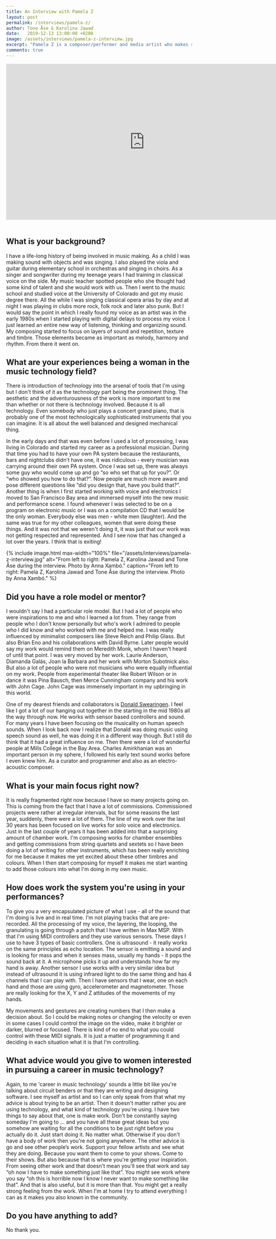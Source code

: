 ```yaml
---
title: An Interview with Pamela Z
layout: post
permalink: /interviews/pamela-z/
author: Tone Åse & Karolina Jawad
date:   2019-12-13 13:00:00 +0200
image: /assets/interviews/pamela-z-interview.jpg
excerpt: "Pamela Z is a composer/performer and media artist who makes solo works combining a wide range of vocal techniques with electronic processing, samples, gesture activated MIDI controllers, and video. She is based in San Fransisco/New York and has toured extensively throughout the US, Europe, and Japan. Her work has been presented at venues and exhibitions including Bang on a Can (NY), the Japan Interlink Festival, Other Minds (SF), the Venice Biennale, and the Dakar Biennale. She’s created installations and has composed scores for dance, film, and chamber ensembles (including Kronos Quartet). Her awards include a Guggenheim Fellowship, the Doris Duke Artist Impact Award, the Robert Rauschenberg Foundation residency, the Herb Alpert Award, and an Ars Electronica honorable mention, and the NEA/Japan-US Fellowship. On her visit to Norway she will do several talks and workshops, (UiO, WoNoMute/NTNU) concerts (Ny Musikk Trondheim, Voxlab Oslo) and also show the installation Sound Gestures at TEKS, Trondheim Electronic Art Center."
comments: true
---
```


<div class="videoWrapper">
<iframe width="750" height="422" src="https://www.youtube.com/embed/poIKM_K6MYk" frameborder="0" allow="accelerometer; autoplay; encrypted-media; gyroscope; picture-in-picture" allowfullscreen></iframe>
</div>

<br />

## What is your background?

I have a life-long history of being involved in music making. As a child I was making sound with objects and was singing. I also played the viola and guitar during elementary school in orchestras and singing in choirs. As a singer and songwriter during my teenage years I had training in classical voice on the side. My music teacher spotted people who she thought had some kind of talent and she would work with us. Then I went to the music school and studied voice at the University of Colorado and got my music degree there. All the while I was singing classical opera arias by day and at night I was playing in clubs more rock, folk rock and later also punk. But I would say the point in which I really found my voice as an artist was in the early 1980s when I started playing with digital delays to process my voice. I just learned an entire new way of listening, thinking and organizing sound. My composing started to focus on layers of sound and repetition, texture and timbre. Those elements became as important as melody, harmony and rhythm. From there it went on.

## What are your experiences being a woman in the music technology field?

There is introduction of technology into the arsenal of tools that I'm using but I don't think of it as the technology part being the prominent thing. The aesthetic and the adventurousness of the work is more important to me than whether or not there is technology involved. Because it is all technology. Even somebody who just plays a concert grand piano, that is probably one of the most technologically sophisticated instruments that you can imagine. It is all about the well balanced and designed mechanical thing.

In the early days and that was even before I used a lot of processing, I was living in Colorado and started my career as a professional musician. During that time you had to have your own PA system because the restaurants, bars and nightclubs didn't have one, it was ridiculous - every musician was carrying around their own PA system. Once I was set up, there was always some guy who would come up and go “so who set that up for you?”. Or “who showed you how to do that?”. Now people are much more aware and pose different questions like “did you design that, have you build that?”. Another thing is when I first started working with voice and electronics I moved to San Francisco Bay area and immersed myself into the new music and performance scene. I found whenever I was selected to be on a program on electronic music or I was on a compilation CD that I would be the only woman. Everybody else was men - white men (laughter). And the same was true for my other colleagues, women that were doing these things. And it was not that we weren't doing it, it was just that our work was not getting respected and represented. And I see now that has changed a lot over the years. I think that is exiting!


{% include image.html
max-width="100%" file="/assets/interviews/pamela-z-interview.jpg" alt="From left to right: Pamela Z, Karolina Jawad and Tone Åse during the interview. Photo by Anna Xambó."
caption="From left to right: Pamela Z, Karolina Jawad and Tone Åse during the interview. Photo by Anna Xambó." %}

## Did you have a role model or mentor?

I wouldn't say I had a particular role model. But I had a lot of people who were inspirations to me and who I learned a lot from. They range from people who I don't know personally but who's work I admired to people who I did know and who worked with me and helped me. I was really influenced by minimalist composers like Steve Reich and Philip Glass. But also Brian Eno and his collaborations with David Byrne. Later people would say my work would remind them on Meredith Monk, whom I haven't heard of until that point. I was very moved by her work. Laurie Anderson, Diamanda Galás, Joan la Barbara and her work with Morton Subotnick also. But also a lot of people who were not musicians who were equally influential on my work. People from experimental theater like Robert Wilson or in dance it was Pina Bausch, then Merce Cunningham company and his work with John Cage. John Cage was immensely important in my upbringing in this world.

One of my dearest friends and collaborators is [Donald Swearingen](https://www.bayimproviser.com/artist/385/donald-swearingen). I feel like I got a lot of our hanging out together in the starting in the mid 1980s all the way through now. He works with sensor based controllers and sound. For many years I have been focusing on the musicality on human speech sounds. When I look back now I realize that Donald was doing music using speech sound as well, he was doing it in a different way though. But I still do think that it had a great influence on me. Then there were a lot of wonderful people at Mills College in the Bay Area. Charles Amirkhanian was an important person in my sphere, I followed his early text sound works before I even knew him. As a curator and programmer and also as an electro-acoustic composer.

## What is your main focus right now?

It is really fragmented right now because I have so many projects going on. This is coming from the fact that I have a lot of commissions. Commissioned projects were rather at irregular intervals, but for some reasons the last year, suddenly, there were a lot of them. The line of my work over the last 30 years has been focused on live works for solo voice and electronics. Just in the last couple of years it has been added into that a surprising amount of chamber work. I'm composing works for chamber ensembles and getting commissions from string quartets and sextets so I have been doing a lot of writing for other instruments, which has been really enriching for me because it makes me yet excited about these other timbres and colours. When I then start composing for myself it makes me start wanting to add those colours into what I'm doing in my own music.


## How does work the system you're using in your performances?

To give you a very encapsulated picture of what I use - all of the sound that I'm doing is live and in real time. I'm not playing tracks that are pre-recorded. All the processing of my voice, the layering, the looping, the granulating is going through a patch that I have written in Max MSP. With that I'm using MIDI controllers and they use various sensors. These days I use to have 3 types of basic controllers. One is ultrasound - it really works on the same principles as echo location. The sensor is emitting a sound and is looking for mass and when it senses mass, usually my hands - it pops the sound back at it. A microphone picks it up and understands how far my hand is away. Another sensor I use works with a very similar idea but instead of ultrasound it is using infrared light to do the same thing and has 4 channels that I can play with. Then I have sensors that I wear, one on each hand and those are using gyro, accelerometer and magnetometer. Those are really looking for the X, Y and Z attitudes of the movements of my hands.

My movements and gestures are creating numbers that I then make a decision about. So I could be making notes or changing the velocity or even in some cases I could control the image on the video, make it brighter or darker, blurred or focused. There is kind of no end to what you could control with these MIDI signals. It is just a matter of programming it and deciding in each situation what it is that I'm controlling.


## What advice would you give to women interested in pursuing a career in music technology?

Again, to me 'career in music technology' sounds a little bit like you're talking about circuit benders or that they are writing and designing software. I see myself as artist and so I can only speak from that what my advice is about trying to be an artist. Then it doesn't matter rather you are using technology, and what kind of technology you're using.
I have two things to say about that, one is make work. Don't be constantly saying someday I'm going to … and you have all these great ideas but you somehow are waiting for all the conditions to be just right before you actually do it. Just start doing it. No matter what. Otherwise if you don't have a body of work then you're not going anywhere. The other advice is go and see other people’s work. Support your fellow artists and see what they are doing. Because you want them to come to your shows. Come to their shows. But also because that is where you're getting your inspiration. From seeing other work and that doesn't mean you'll see that work and say “oh now I have to make something just like that”. You might see work where you say “oh this is horrible now I know I never want to make something like that”. And that is also useful, but it is more than that. You might get a really strong feeling from the work. When I'm at home I try to attend everything I can as it makes you also known in the community.

## Do you have anything to add?

No thank you.
